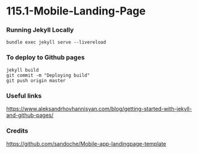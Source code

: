 # 115.1-Mobile-Landing-Page
 
### Running Jekyll Locally 

```
bundle exec jekyll serve --livereload
```

### To deploy to Github pages

```
jekyll build
git commit -m "Deploying build"
git push origin master
```


### Useful links

https://www.aleksandrhovhannisyan.com/blog/getting-started-with-jekyll-and-github-pages/

### Credits

https://github.com/sandoche/Mobile-app-landingpage-template